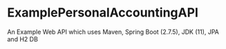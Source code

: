 # ExamplePersonalAccountingAPI
An Example Web API which uses Maven, Spring Boot (2.7.5), JDK (11), JPA and H2 DB
